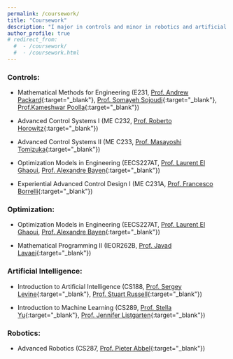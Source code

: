 ```yaml
---
permalink: /coursework/
title: "Coursework"
description: "I major in controls and minor in robotics and artificial intelligence."
author_profile: true
# redirect_from: 
  #  - /coursework/
  #  - /coursework.html
---
```

### Controls:

- Mathematical Methods for Engineering (E231, [Prof. Andrew Packard](https://www.me.berkeley.edu/people/faculty/andrew-packard){:target="_blank"}, [Prof. Somayeh Sojoudi]([https://www.me.berkeley.edu/people/faculty/somayeh-sojoudi){:target="_blank"}, [Prof.Kameshwar Poolla](https://www.me.berkeley.edu/people/faculty/kameshwar-poolla){:target="_blank"})

- Advanced Control Systems I (ME C232, [Prof. Roberto Horowitz](https://www.me.berkeley.edu/horowitz/){:target="_blank"})

- Advanced Control Systems II (ME C233, [Prof. Masayoshi Tomizuka](https://www.me.berkeley.edu/people/faculty/masayoshi-tomizuka/){:target="_blank"})

- Optimization Models in Engineering (EECS227AT, [Prof. Laurent El Ghaoui](https://www2.eecs.berkeley.edu/Faculty/Homepages/elghaoui.html/{:target="_blank"}), [Prof. Alexandre Bayen](https://www2.eecs.berkeley.edu/Faculty/Homepages/bayen.html/){:target="_blank"})

- Experiential Advanced Control Design I (ME C231A, [Prof. Francesco Borrelli](https://me.berkeley.edu/people/francesco-borrelli/){:target="_blank"})

### Optimization:

- Optimization Models in Engineering (EECS227AT, [Prof. Laurent El Ghaoui](https://www2.eecs.berkeley.edu/Faculty/Homepages/elghaoui.html/{:target="_blank"}), [Prof. Alexandre Bayen](https://www2.eecs.berkeley.edu/Faculty/Homepages/bayen.html/){:target="_blank"})

- Mathematical Programming II (IEOR262B, [Prof. Javad Lavaei](https://lavaei.ieor.berkeley.edu/index.html/){:target="_blank"})

### Artificial Intelligence:

- Introduction to Artificial Intelligence (CS188, [Prof. Sergey Levine](https://people.eecs.berkeley.edu/~svlevine/){:target="_blank"}, [Prof. Stuart Russell](https://people.eecs.berkeley.edu/~russell/){:target="_blank"})

- Introduction to Machine Learning (CS289, [Prof. Stella Yu](http://www1.icsi.berkeley.edu/~stellayu/){:target="_blank"}, [Prof. Jennifer Listgarten](http://www.jennifer.listgarten.com){:target="_blank"})

### Robotics:

- Advanced Robotics (CS287, [Prof. Pieter Abbel](https://people.eecs.berkeley.edu/~pabbeel/){:target="_blank"})